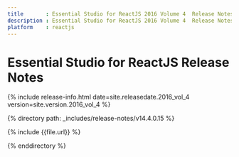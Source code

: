 ```yaml
---
title 		: Essential Studio for ReactJS 2016 Volume 4  Release Notes
description : Essential Studio for ReactJS 2016 Volume 4  Release Notes
platform 	: reactjs
---
```


# Essential Studio for ReactJS Release Notes

{% include release-info.html date=site.releasedate.2016_vol_4 version=site.version.2016_vol_4 %} 

{% directory path: _includes/release-notes/v14.4.0.15 %}

{% include {{file.url}} %}

{% enddirectory %}